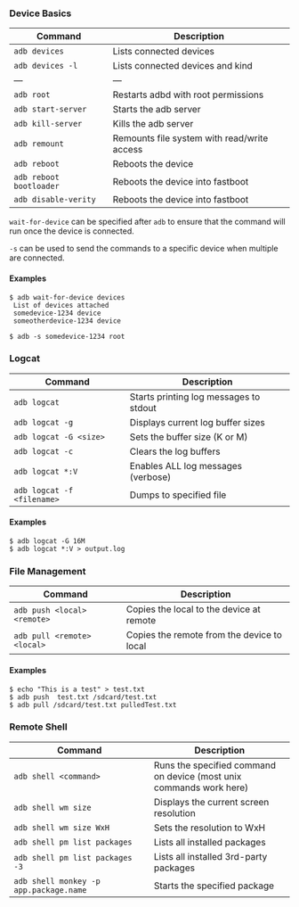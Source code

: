 ### Device Basics

<table><thead><tr class="header"><th>Command</th><th>Description</th></tr></thead><tbody><tr class="odd"><td><code>adb devices</code></td><td>Lists connected devices</td></tr><tr class="even"><td><code>adb devices -l</code></td><td>Lists connected devices and kind</td></tr><tr class="odd"><td>—</td><td>—</td></tr><tr class="even"><td><code>adb root</code></td><td>Restarts adbd with root permissions</td></tr><tr class="odd"><td><code>adb start-server</code></td><td>Starts the adb server</td></tr><tr class="even"><td><code>adb kill-server</code></td><td>Kills the adb server</td></tr><tr class="odd"><td><code>adb remount</code></td><td>Remounts file system with read/write access</td></tr><tr class="even"><td><code>adb reboot</code></td><td>Reboots the device</td></tr><tr class="odd"><td><code>adb reboot bootloader</code></td><td>Reboots the device into fastboot</td></tr><tr class="even"><td><code>adb disable-verity</code></td><td>Reboots the device into fastboot</td></tr></tbody></table>

`wait-for-device` can be specified after `adb` to ensure that the command will run once the device is connected.

`-s` can be used to send the commands to a specific device when multiple are connected.

#### Examples

    $ adb wait-for-device devices
     List of devices attached
     somedevice-1234 device
     someotherdevice-1234 device

    $ adb -s somedevice-1234 root

### Logcat

<table><thead><tr class="header"><th>Command</th><th>Description</th></tr></thead><tbody><tr class="odd"><td><code>adb logcat</code></td><td>Starts printing log messages to stdout</td></tr><tr class="even"><td><code>adb logcat -g</code></td><td>Displays current log buffer sizes</td></tr><tr class="odd"><td><code>adb logcat -G &lt;size&gt;</code></td><td>Sets the buffer size (K or M)</td></tr><tr class="even"><td><code>adb logcat -c</code></td><td>Clears the log buffers</td></tr><tr class="odd"><td><code>adb logcat *:V</code></td><td>Enables ALL log messages (verbose)</td></tr><tr class="even"><td><code>adb logcat -f &lt;filename&gt;</code></td><td>Dumps to specified file</td></tr></tbody></table>

#### Examples

    $ adb logcat -G 16M
    $ adb logcat *:V > output.log

### File Management

<table><thead><tr class="header"><th>Command</th><th>Description</th></tr></thead><tbody><tr class="odd"><td><code>adb push &lt;local&gt; &lt;remote&gt;</code></td><td>Copies the local to the device at remote</td></tr><tr class="even"><td><code>adb pull &lt;remote&gt; &lt;local&gt;</code></td><td>Copies the remote from the device to local</td></tr></tbody></table>

#### Examples

    $ echo "This is a test" > test.txt
    $ adb push  test.txt /sdcard/test.txt
    $ adb pull /sdcard/test.txt pulledTest.txt

### Remote Shell

<table><colgroup><col style="width: 50%" /><col style="width: 50%" /></colgroup><thead><tr class="header"><th>Command</th><th>Description</th></tr></thead><tbody><tr class="odd"><td><code>adb shell &lt;command&gt;</code></td><td>Runs the specified command on device (most unix commands work here)</td></tr><tr class="even"><td><code>adb shell wm size</code></td><td>Displays the current screen resolution</td></tr><tr class="odd"><td><code>adb shell wm size WxH</code></td><td>Sets the resolution to WxH</td></tr><tr class="even"><td><code>adb shell pm list packages</code></td><td>Lists all installed packages</td></tr><tr class="odd"><td><code>adb shell pm list packages -3</code></td><td>Lists all installed 3rd-party packages</td></tr><tr class="even"><td><code>adb shell monkey -p app.package.name</code></td><td>Starts the specified package</td></tr></tbody></table>
